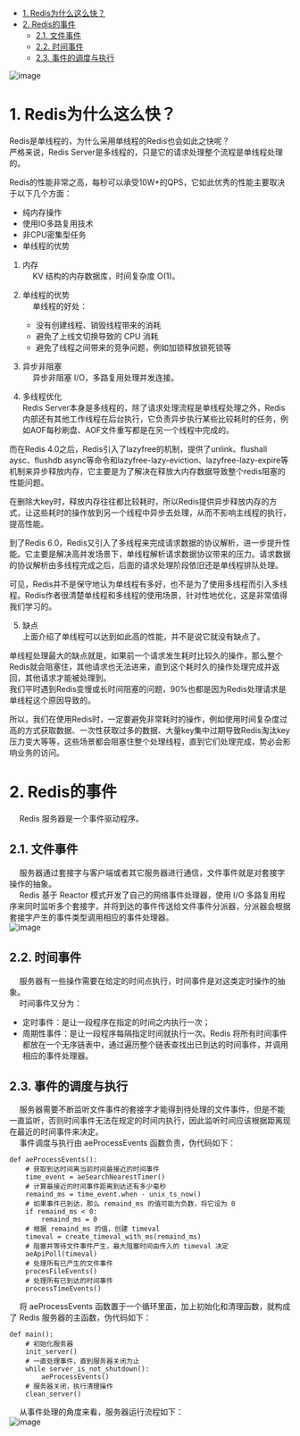 
<!-- TOC -->

- [1. Redis为什么这么快？](#1-redis为什么这么快)
- [2. Redis的事件](#2-redis的事件)
    - [2.1. 文件事件](#21-文件事件)
    - [2.2. 时间事件](#22-时间事件)
    - [2.3. 事件的调度与执行](#23-事件的调度与执行)

<!-- /TOC -->

![image](https://gitee.com/wt1814/pic-host/raw/master/images/microService/Redis/redis-55.png)  


# 1. Redis为什么这么快？  

<!-- 
 面试时说Redis是单线程的，被喷惨了！ 
 https://mp.weixin.qq.com/s/ucJ8nVwnbWvMOg0hQIJlAg


https://mp.weixin.qq.com/s/5Kdz3-Xx-tMPbhKMGundfw

https://mp.weixin.qq.com/s/PMGYoySBrOMVZvRZIyTwXg

Redis 6.0 新特性-多线程连环13问！ 
https://mp.weixin.qq.com/s/FZu3acwK6zrCBZQ_3HoUgw
-->

Redis是单线程的，为什么采用单线程的Redis也会如此之快呢？  
严格来说，Redis Server是多线程的，只是它的请求处理整个流程是单线程处理的。  

Redis的性能非常之高，每秒可以承受10W+的QPS，它如此优秀的性能主要取决于以下几个方面：  

* 纯内存操作
* 使用IO多路复用技术
* 非CPU密集型任务
* 单线程的优势

1. 内存  
&emsp; KV 结构的内存数据库，时间复杂度 O(1)。  

2. 单线程的优势  
    &emsp; 单线程的好处：   
    * 没有创建线程、销毁线程带来的消耗  
    * 避免了上线文切换导致的 CPU 消耗  
    * 避免了线程之间带来的竞争问题，例如加锁释放锁死锁等 

3. 异步非阻塞  
&emsp; 异步非阻塞 I/O，多路复用处理并发连接。 

4. 多线程优化  
Redis Server本身是多线程的，除了请求处理流程是单线程处理之外，Redis内部还有其他工作线程在后台执行，它负责异步执行某些比较耗时的任务，例如AOF每秒刷盘、AOF文件重写都是在另一个线程中完成的。  

而在Redis 4.0之后，Redis引入了lazyfree的机制，提供了unlink、flushall aysc、flushdb async等命令和lazyfree-lazy-eviction、lazyfree-lazy-expire等机制来异步释放内存，它主要是为了解决在释放大内存数据导致整个redis阻塞的性能问题。  

在删除大key时，释放内存往往都比较耗时，所以Redis提供异步释放内存的方式，让这些耗时的操作放到另一个线程中异步去处理，从而不影响主线程的执行，提高性能。  

到了Redis 6.0，Redis又引入了多线程来完成请求数据的协议解析，进一步提升性能。它主要是解决高并发场景下，单线程解析请求数据协议带来的压力。请求数据的协议解析由多线程完成之后，后面的请求处理阶段依旧还是单线程排队处理。  

可见，Redis并不是保守地认为单线程有多好，也不是为了使用多线程而引入多线程。Redis作者很清楚单线程和多线程的使用场景，针对性地优化，这是非常值得我们学习的。  


5. 缺点  
上面介绍了单线程可以达到如此高的性能，并不是说它就没有缺点了。

单线程处理最大的缺点就是，如果前一个请求发生耗时比较久的操作，那么整个Redis就会阻塞住，其他请求也无法进来，直到这个耗时久的操作处理完成并返回，其他请求才能被处理到。  
我们平时遇到Redis变慢或长时间阻塞的问题，90%也都是因为Redis处理请求是单线程这个原因导致的。  

所以，我们在使用Redis时，一定要避免非常耗时的操作，例如使用时间复杂度过高的方式获取数据、一次性获取过多的数据、大量key集中过期导致Redis淘汰key压力变大等等，这些场景都会阻塞住整个处理线程，直到它们处理完成，势必会影响业务的访问。  


# 2. Redis的事件  
&emsp; Redis 服务器是一个事件驱动程序。  

## 2.1. 文件事件
&emsp; 服务器通过套接字与客户端或者其它服务器进行通信，文件事件就是对套接字操作的抽象。  
&emsp; Redis 基于 Reactor 模式开发了自己的网络事件处理器，使用 I/O 多路复用程序来同时监听多个套接字，并将到达的事件传送给文件事件分派器，分派器会根据套接字产生的事件类型调用相应的事件处理器。  
![image](https://gitee.com/wt1814/pic-host/raw/master/images/microService/Redis/redis-56.png)  

## 2.2. 时间事件
&emsp; 服务器有一些操作需要在给定的时间点执行，时间事件是对这类定时操作的抽象。  
&emsp; 时间事件又分为：  

* 定时事件：是让一段程序在指定的时间之内执行一次；  
* 周期性事件：是让一段程序每隔指定时间就执行一次。Redis 将所有时间事件都放在一个无序链表中，通过遍历整个链表查找出已到达的时间事件，并调用相应的事件处理器。  

## 2.3. 事件的调度与执行
&emsp; 服务器需要不断监听文件事件的套接字才能得到待处理的文件事件，但是不能一直监听，否则时间事件无法在规定的时间内执行，因此监听时间应该根据距离现在最近的时间事件来决定。  
&emsp; 事件调度与执行由 aeProcessEvents 函数负责，伪代码如下：  

```
def aeProcessEvents():
    # 获取到达时间离当前时间最接近的时间事件
    time_event = aeSearchNearestTimer()
    # 计算最接近的时间事件距离到达还有多少毫秒
    remaind_ms = time_event.when - unix_ts_now()
    # 如果事件已到达，那么 remaind_ms 的值可能为负数，将它设为 0
    if remaind_ms < 0:
        remaind_ms = 0
    # 根据 remaind_ms 的值，创建 timeval
    timeval = create_timeval_with_ms(remaind_ms)
    # 阻塞并等待文件事件产生，最大阻塞时间由传入的 timeval 决定
    aeApiPoll(timeval)
    # 处理所有已产生的文件事件
    procesFileEvents()
    # 处理所有已到达的时间事件
    processTimeEvents()
```
&emsp; 将 aeProcessEvents 函数置于一个循环里面，加上初始化和清理函数，就构成了 Redis 服务器的主函数，伪代码如下：  

```
def main():
    # 初始化服务器
    init_server()
    # 一直处理事件，直到服务器关闭为止
    while server_is_not_shutdown():
        aeProcessEvents()
    # 服务器关闭，执行清理操作
    clean_server()
```
&emsp; 从事件处理的角度来看，服务器运行流程如下：  
![image](https://gitee.com/wt1814/pic-host/raw/master/images/microService/Redis/redis-57.png)  

 






